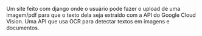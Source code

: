 Um site feito com django onde o usuário pode fazer o upload de uma imagem/pdf para que o texto dela seja extraído com a API do Google Cloud Vision. Uma API que usa OCR para detectar textos em imagens e documentos.

